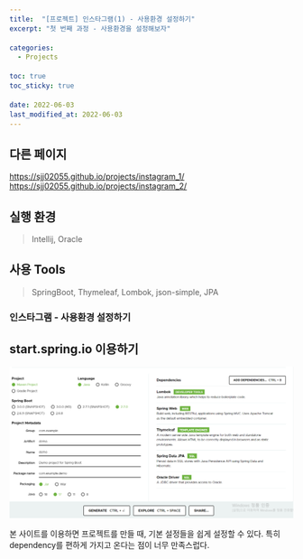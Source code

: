 ```yaml
---
title:  "[프로젝트] 인스타그램(1) - 사용환경 설정하기"
excerpt: "첫 번째 과정 - 사용환경을 설정해보자"

categories:
  - Projects

toc: true
toc_sticky: true
 
date: 2022-06-03
last_modified_at: 2022-06-03
---
```

## 다른 페이지
  https://sjj02055.github.io/projects/instagram_1/
  https://sjj02055.github.io/projects/instagram_2/

## 실행 환경
  > Intellij, Oracle

## 사용 Tools
  > SpringBoot, Thymeleaf, Lombok, json-simple, JPA

### 인스타그램 - 사용환경 설정하기

## start.spring.io 이용하기

![image](../../../../assets/images/start.spring.io.png)

본 사이트를 이용하면 프로젝트를 만들 때, 기본 설정들을 쉽게 설정할 수 있다. 특히 dependency를 편하게 가지고 온다는 점이 너무 만족스럽다.
